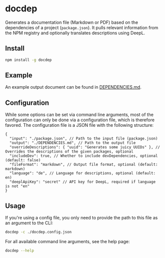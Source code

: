 # docdep

Generates a documentation file (Markdown or PDF) based on the dependencies of a project (`package.json`). It pulls relevant information from the NPM registry and optionally translates descriptions using DeepL.

## Install

```bash
npm install -g docdep
```

## Example

An example output document can be found in [DEPENDENCIES.md](./DEPENDENCIES.md).

## Configuration

While some options can be set via command line arguments, most of the configuration can only be done via a configuration file, which is therefore favored. The configuration file is a JSON file with the following structure:

```jsonc
{
  "input": "./package.json", // Path to the input file (package.json)
  "output": "./DEPENDENCIES.md", // Path to the output file
  "overrideDescriptions": { "uuid": "Generates some juicy UUIDs" }, // Overrides the descriptions of the given packages, optional
  "includeDev": true, // Whether to include devDependencies, optional (default: false)
  "fileFormat": "markdown", // Output file format, optional (default: markdown)
  "language": "de", // Language for descriptions, optional (default: en)
  "deeplApiKey": "secret" // API key for DeepL, required if language is not "en"
}
```

## Usage

If you're using a config file, you only need to provide the path to this file as an argument to the CLI:

```bash
docdep -c ./docdep.config.json
```

For all available command line arguments, see the help page:

```bash
docdep --help
```
